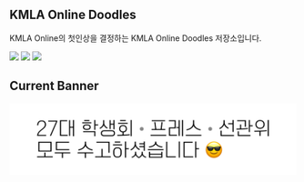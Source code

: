 ## KMLA Online Doodles

KMLA Online의 첫인상을 결정하는 KMLA Online Doodles 저장소입니다.

[![](https://img.shields.io/badge/KMLA_Online-Logos-red?longCache=true&style=for-the-badge)](docs/logos.md)
[![](https://img.shields.io/badge/KMLA_Online-Banners-blue?longCache=true&style=for-the-badge)](docs/banners.md)
[![](https://img.shields.io/badge/KMLA_Online-Components-green?longCache=true&style=for-the-badge)](docs/components.md)

## Current Banner

![Current KMLA Online Banner](current-banner.png)
